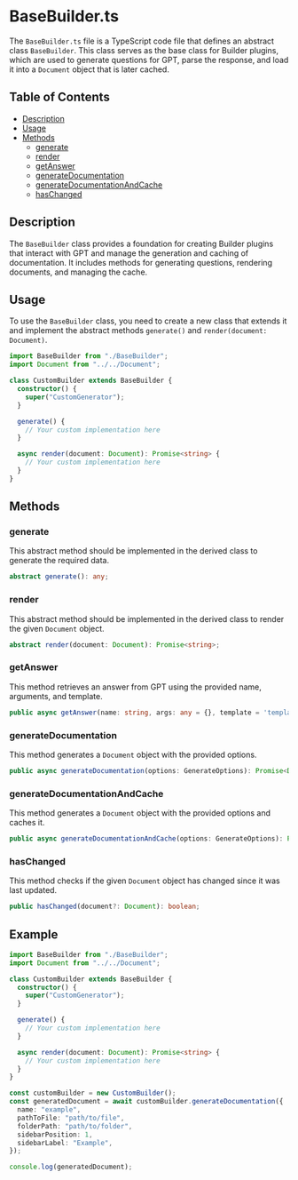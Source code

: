 # BaseBuilder.ts

The `BaseBuilder.ts` file is a TypeScript code file that defines an abstract class `BaseBuilder`. This class serves as the base class for Builder plugins, which are used to generate questions for GPT, parse the response, and load it into a `Document` object that is later cached.

## Table of Contents

- [Description](#description)
- [Usage](#usage)
- [Methods](#methods)
  - [generate](#generate)
  - [render](#render)
  - [getAnswer](#getanswer)
  - [generateDocumentation](#generatedocumentation)
  - [generateDocumentationAndCache](#generatedocumentationandcache)
  - [hasChanged](#haschanged)

## Description

The `BaseBuilder` class provides a foundation for creating Builder plugins that interact with GPT and manage the generation and caching of documentation. It includes methods for generating questions, rendering documents, and managing the cache.

## Usage

To use the `BaseBuilder` class, you need to create a new class that extends it and implement the abstract methods `generate()` and `render(document: Document)`.

```typescript
import BaseBuilder from "./BaseBuilder";
import Document from "../../Document";

class CustomBuilder extends BaseBuilder {
  constructor() {
    super("CustomGenerator");
  }

  generate() {
    // Your custom implementation here
  }

  async render(document: Document): Promise<string> {
    // Your custom implementation here
  }
}
```

## Methods

### generate

This abstract method should be implemented in the derived class to generate the required data.

```typescript
abstract generate(): any;
```

### render

This abstract method should be implemented in the derived class to render the given `Document` object.

```typescript
abstract render(document: Document): Promise<string>;
```

### getAnswer

This method retrieves an answer from GPT using the provided name, arguments, and template.

```typescript
public async getAnswer(name: string, args: any = {}, template = 'template', assistantMessages?: string[]): Promise<OpenAIResponse>;
```

### generateDocumentation

This method generates a `Document` object with the provided options.

```typescript
public async generateDocumentation(options: GenerateOptions): Promise<Document>;
```

### generateDocumentationAndCache

This method generates a `Document` object with the provided options and caches it.

```typescript
public async generateDocumentationAndCache(options: GenerateOptions): Promise<void>;
```

### hasChanged

This method checks if the given `Document` object has changed since it was last updated.

```typescript
public hasChanged(document?: Document): boolean;
```

## Example

```typescript
import BaseBuilder from "./BaseBuilder";
import Document from "../../Document";

class CustomBuilder extends BaseBuilder {
  constructor() {
    super("CustomGenerator");
  }

  generate() {
    // Your custom implementation here
  }

  async render(document: Document): Promise<string> {
    // Your custom implementation here
  }
}

const customBuilder = new CustomBuilder();
const generatedDocument = await customBuilder.generateDocumentation({
  name: "example",
  pathToFile: "path/to/file",
  folderPath: "path/to/folder",
  sidebarPosition: 1,
  sidebarLabel: "Example",
});

console.log(generatedDocument);
```
